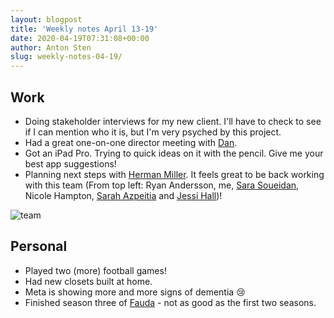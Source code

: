 ```yaml
---
layout: blogpost
title: 'Weekly notes April 13-19'
date: 2020-04-19T07:31:08+00:00
author: Anton Sten
slug: weekly-notes-04-19/
---
```


## Work

- Doing stakeholder interviews for my new client. I'll have to check to see if I can mention who it is, but I'm very psyched by this project.
- Had a great one-on-one director meeting with [Dan](http://danmall.me).
- Got an iPad Pro. Trying to quick ideas on it with the pencil. Give me your best app suggestions!
- Planning next steps with [Herman Miller](https://www.hermanmiller.com/). It feels great to be back working with this team (From top left: Ryan Andersson, me, [Sara Soueidan](https://www.sarasoueidan.com), Nicole Hampton, [Sarah Azpeitia](https://www.sarahazpeitia.com) and [Jessi Hall](https://twitter.com/jessiofhall))!

![team](/images/blog/hm-team.jpg)


## Personal

- Played two (more) football games!
- Had new closets built at home.
- Meta is showing more and more signs of dementia 😢
- Finished season three of [Fauda](https://www.netflix.com/title/80113612) - not as good as the first two seasons.
